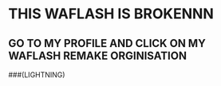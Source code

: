 # THIS WAFLASH IS BROKENNN

## GO TO MY PROFILE AND CLICK ON MY WAFLASH REMAKE ORGINISATION
###(LIGHTNING)
